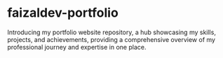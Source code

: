 # faizaldev-portfolio
Introducing my portfolio website repository, a hub showcasing my skills, projects, and achievements, providing a comprehensive overview of my professional journey and expertise in one place.
